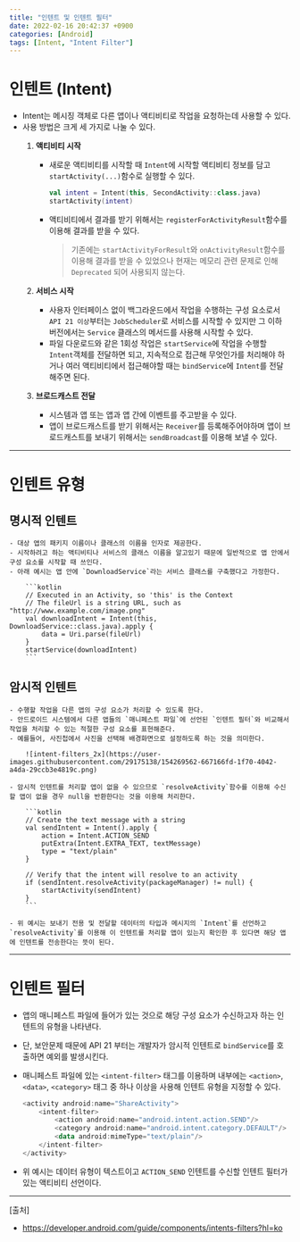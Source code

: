 ```yaml
---
title: "인텐트 및 인텐트 필터" 
date: 2022-02-16 20:42:37 +0900
categories: [Android]
tags: [Intent, "Intent Filter"]
---
```


# 인텐트 (Intent)
- Intent는 메시징 객체로 다른 앱이나 액티비티로 작업을 요청하는데 사용할 수 있다.
- 사용 방법은 크게 세 가지로 나눌 수 있다.
    1. **액티비티 시작**
        - 새로운 액티비티를 시작할 때 `Intent`에 시작할 액티비티 정보를 담고 `startActivity(...)`함수로 실행할 수 있다.

            ```kotlin
            val intent = Intent(this, SecondActivity::class.java)
            startActivity(intent)
            ```

        - 액티비티에서 결과를 받기 위해서는 `registerForActivityResult`함수를 이용해 결과를 받을 수 있다.
            
            > 기존에는 `startActivityForResult`와 `onActivityResult`함수를 이용해 결과를 받을 수 있었으나 현재는 메모리 관련 문제로 인해 `Deprecated` 되어 사용되지 않는다.

    2. **서비스 시작**
        - 사용자 인터페이스 없이 백그라운드에서 작업을 수행하는 구성 요소로서 `API 21 이상`부터는 `JobScheduler`로 서비스를 시작할 수 있지만 그 이하 버전에서는 `Service` 클래스의 메서드를 사용해 시작할 수 있다.
        - 파일 다운로드와 같은 1회성 작업은 `startService`에 작업을 수행할 `Intent`객체를 전달하면 되고, 지속적으로 접근해 무엇인가를 처리해야 하거나 여러 액티비티에서 접근해야할 때는 `bindService`에 `Intent`를 전달해주면 된다.

    3. **브로드캐스트 전달**
        - 시스템과 앱 또는 앱과 앱 간에 이벤트를 주고받을 수 있다.
        - 앱이 브로드캐스트를 받기 위해서는 `Receiver`를 등록해주어야하며 앱이 브로드캐스트를 보내기 위해서는 `sendBroadcast`를 이용해 보낼 수 있다.

---

# 인텐트 유형

## 명시적 인텐트
    - 대상 앱의 패키지 이름이나 클래스의 이름을 인자로 제공한다.
    - 시작하려고 하는 액티비티나 서비스의 클래스 이름을 알고있기 때문에 일반적으로 앱 안에서 구성 요소를 시작할 때 쓰인다.
    - 아래 예시는 앱 안에 `DownloadService`라는 서비스 클래스를 구축했다고 가정한다.

        ```kotlin
        // Executed in an Activity, so 'this' is the Context
        // The fileUrl is a string URL, such as "http://www.example.com/image.png"
        val downloadIntent = Intent(this, DownloadService::class.java).apply {
            data = Uri.parse(fileUrl)
        }
        startService(downloadIntent)
        ```

## 암시적 인텐트
    - 수행할 작업을 다른 앱의 구성 요소가 처리할 수 있도록 한다.
    - 안드로이드 시스템에서 다른 앱들의 `매니페스트 파일`에 선언된 `인텐트 필터`와 비교해서 작업을 처리할 수 있는 적절한 구성 요소를 표현해준다.
    - 예를들어, 사진첩에서 사진을 선택해 배경화면으로 설정하도록 하는 것을 의미한다.

        ![intent-filters_2x](https://user-images.githubusercontent.com/29175138/154269562-667166fd-1f70-4042-a4da-29ccb3e4819c.png)

    - 암시적 인텐트를 처리할 앱이 없을 수 있으므로 `resolveActivity`함수를 이용해 수신할 앱이 없을 경우 null을 반환한다는 것을 이용해 처리한다.

        ```kotlin
        // Create the text message with a string
        val sendIntent = Intent().apply {
            action = Intent.ACTION_SEND
            putExtra(Intent.EXTRA_TEXT, textMessage)
            type = "text/plain"
        }

        // Verify that the intent will resolve to an activity
        if (sendIntent.resolveActivity(packageManager) != null) {
            startActivity(sendIntent)
        }
        ```

    - 위 예시는 보내기 전용 및 전달할 데이터의 타입과 메시지의 `Intent`를 선언하고 `resolveActivity`를 이용해 이 인텐트를 처리할 앱이 있는지 확인한 후 있다면 해당 앱에 인텐트를 전송한다는 뜻이 된다. 

---

# 인텐트 필터
- 앱의 매니페스트 파일에 들어가 있는 것으로 해당 구성 요소가 수신하고자 하는 인텐트의 유형을 나타낸다.
- 단, 보안문제 때문에 API 21 부터는 개발자가 암시적 인텐트로 `bindService`를 호출하면 예외를 발생시킨다.
- 매니페스트 파일에 있는 `<intent-filter>` 태그를 이용하며 내부에는 `<action>`, `<data>`, `<category>` 태그 중 하나 이상을 사용해 인텐트 유형을 지정할 수 있다.

    ```kotlin
    <activity android:name="ShareActivity">
        <intent-filter>
            <action android:name="android.intent.action.SEND"/>
            <category android:name="android.intent.category.DEFAULT"/>
            <data android:mimeType="text/plain"/>
        </intent-filter>
    </activity>
    ```

- 위 예시는 데이터 유형이 텍스트이고 `ACTION_SEND` 인텐트를 수신할 인텐트 필터가 있는 액티비티 선언이다.

---
[출처]
- https://developer.android.com/guide/components/intents-filters?hl=ko
